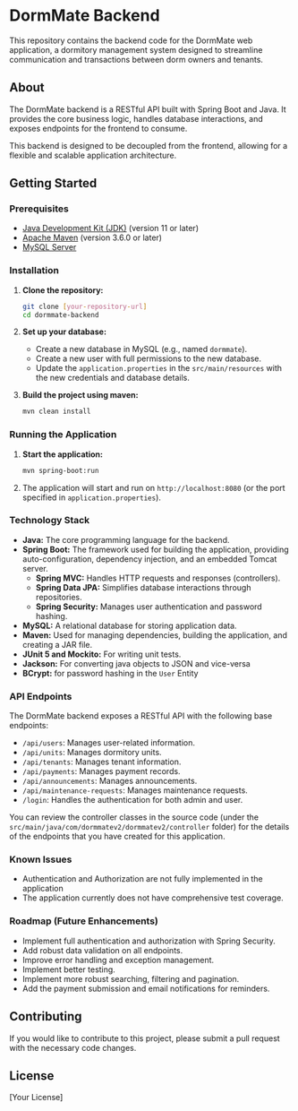 # DormMate Backend

This repository contains the backend code for the DormMate web application, a dormitory management system designed to streamline communication and transactions between dorm owners and tenants.

## About

The DormMate backend is a RESTful API built with Spring Boot and Java. It provides the core business logic, handles database interactions, and exposes endpoints for the frontend to consume.

This backend is designed to be decoupled from the frontend, allowing for a flexible and scalable application architecture.

## Getting Started

### Prerequisites

*   [Java Development Kit (JDK)](https://www.oracle.com/java/technologies/downloads/) (version 11 or later)
*   [Apache Maven](https://maven.apache.org/download.cgi) (version 3.6.0 or later)
*   [MySQL Server](https://dev.mysql.com/downloads/mysql/)

### Installation

1.  **Clone the repository:**
    ```bash
    git clone [your-repository-url]
    cd dormmate-backend
    ```

2.  **Set up your database:**
    *   Create a new database in MySQL (e.g., named `dormmate`).
    *   Create a new user with full permissions to the new database.
    *  Update the `application.properties` in the `src/main/resources` with the new credentials and database details.
3.  **Build the project using maven:**

    ```bash
    mvn clean install
    ```

### Running the Application

1.  **Start the application:**

    ```bash
    mvn spring-boot:run
    ```

2.  The application will start and run on `http://localhost:8080` (or the port specified in `application.properties`).

### Technology Stack

*   **Java:** The core programming language for the backend.
*   **Spring Boot:** The framework used for building the application, providing auto-configuration, dependency injection, and an embedded Tomcat server.
    *   **Spring MVC:** Handles HTTP requests and responses (controllers).
    *   **Spring Data JPA:** Simplifies database interactions through repositories.
    *   **Spring Security:** Manages user authentication and password hashing.
*   **MySQL:** A relational database for storing application data.
*   **Maven:** Used for managing dependencies, building the application, and creating a JAR file.
*   **JUnit 5 and Mockito:** For writing unit tests.
*    **Jackson:** For converting java objects to JSON and vice-versa
*   **BCrypt:** for password hashing in the `User` Entity

### API Endpoints

The DormMate backend exposes a RESTful API with the following base endpoints:

*   `/api/users`: Manages user-related information.
*   `/api/units`: Manages dormitory units.
*   `/api/tenants`: Manages tenant information.
*   `/api/payments`: Manages payment records.
*   `/api/announcements`: Manages announcements.
*   `/api/maintenance-requests`: Manages maintenance requests.
*    `/login`:  Handles the authentication for both admin and user.

You can review the controller classes in the source code (under the `src/main/java/com/dormmatev2/dormmatev2/controller` folder) for the details of the endpoints that you have created for this application.


### Known Issues

*   Authentication and Authorization are not fully implemented in the application
*   The application currently does not have comprehensive test coverage.

### Roadmap (Future Enhancements)

*   Implement full authentication and authorization with Spring Security.
*   Add robust data validation on all endpoints.
*   Improve error handling and exception management.
*   Implement better testing.
*   Implement more robust searching, filtering and pagination.
*   Add the payment submission and email notifications for reminders.

## Contributing

If you would like to contribute to this project, please submit a pull request with the necessary code changes.

## License

[Your License]
